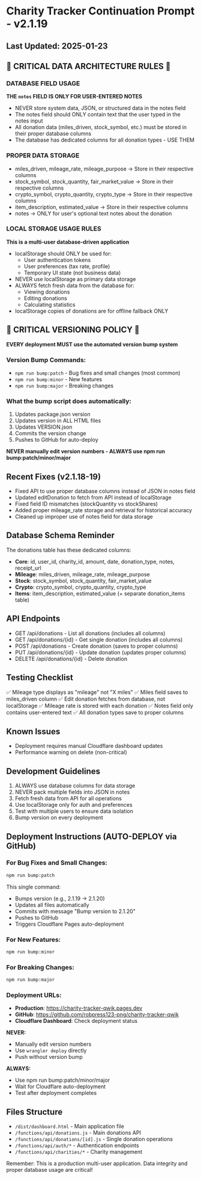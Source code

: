 # Charity Tracker Continuation Prompt - v2.1.19
## Last Updated: 2025-01-23

## 🚨 CRITICAL DATA ARCHITECTURE RULES 🚨

### DATABASE FIELD USAGE
**THE `notes` FIELD IS ONLY FOR USER-ENTERED NOTES**
- NEVER store system data, JSON, or structured data in the notes field
- The notes field should ONLY contain text that the user typed in the notes input
- All donation data (miles_driven, stock_symbol, etc.) must be stored in their proper database columns
- The database has dedicated columns for all donation types - USE THEM

### PROPER DATA STORAGE
- miles_driven, mileage_rate, mileage_purpose → Store in their respective columns
- stock_symbol, stock_quantity, fair_market_value → Store in their respective columns
- crypto_symbol, crypto_quantity, crypto_type → Store in their respective columns
- item_description, estimated_value → Store in their respective columns
- notes → ONLY for user's optional text notes about the donation

### LOCAL STORAGE USAGE RULES
**This is a multi-user database-driven application**
- localStorage should ONLY be used for:
  - User authentication tokens
  - User preferences (tax rate, profile)
  - Temporary UI state (not business data)
- NEVER use localStorage as primary data storage
- ALWAYS fetch fresh data from the database for:
  - Viewing donations
  - Editing donations
  - Calculating statistics
- localStorage copies of donations are for offline fallback ONLY

## 🔴 CRITICAL VERSIONING POLICY 🔴
**EVERY deployment MUST use the automated version bump system**

### Version Bump Commands:
- `npm run bump:patch` - Bug fixes and small changes (most common)
- `npm run bump:minor` - New features
- `npm run bump:major` - Breaking changes

### What the bump script does automatically:
1. Updates package.json version
2. Updates version in ALL HTML files
3. Updates VERSION.json
4. Commits the version change
5. Pushes to GitHub for auto-deploy

**NEVER manually edit version numbers - ALWAYS use npm run bump:patch/minor/major**

## Recent Fixes (v2.1.18-19)
- Fixed API to use proper database columns instead of JSON in notes field
- Updated editDonation to fetch from API instead of localStorage
- Fixed field ID mismatches (stockQuantity vs stockShares)
- Added proper mileage_rate storage and retrieval for historical accuracy
- Cleaned up improper use of notes field for data storage

## Database Schema Reminder
The donations table has these dedicated columns:
- **Core**: id, user_id, charity_id, amount, date, donation_type, notes, receipt_url
- **Mileage**: miles_driven, mileage_rate, mileage_purpose
- **Stock**: stock_symbol, stock_quantity, fair_market_value
- **Crypto**: crypto_symbol, crypto_quantity, crypto_type
- **Items**: item_description, estimated_value (+ separate donation_items table)

## API Endpoints
- GET /api/donations - List all donations (includes all columns)
- GET /api/donations/{id} - Get single donation (includes all columns)
- POST /api/donations - Create donation (saves to proper columns)
- PUT /api/donations/{id} - Update donation (updates proper columns)
- DELETE /api/donations/{id} - Delete donation

## Testing Checklist
✅ Mileage type displays as "mileage" not "X miles"
✅ Miles field saves to miles_driven column
✅ Edit donation fetches from database, not localStorage
✅ Mileage rate is stored with each donation
✅ Notes field only contains user-entered text
✅ All donation types save to proper columns

## Known Issues
- Deployment requires manual Cloudflare dashboard updates
- Performance warning on delete (non-critical)

## Development Guidelines
1. ALWAYS use database columns for data storage
2. NEVER pack multiple fields into JSON in notes
3. Fetch fresh data from API for all operations
4. Use localStorage only for auth and preferences
5. Test with multiple users to ensure data isolation
6. Bump version on every deployment

## Deployment Instructions (AUTO-DEPLOY via GitHub)

### For Bug Fixes and Small Changes:
```bash
npm run bump:patch
```
This single command:
- Bumps version (e.g., 2.1.19 → 2.1.20)
- Updates all files automatically
- Commits with message "Bump version to 2.1.20"
- Pushes to GitHub
- Triggers Cloudflare Pages auto-deployment

### For New Features:
```bash
npm run bump:minor
```

### For Breaking Changes:
```bash
npm run bump:major
```

### Deployment URLs:
- **Production**: https://charity-tracker-qwik.pages.dev
- **GitHub**: https://github.com/robpress123-png/charity-tracker-qwik
- **Cloudflare Dashboard**: Check deployment status

**NEVER:**
- Manually edit version numbers
- Use `wrangler deploy` directly
- Push without version bump

**ALWAYS:**
- Use npm run bump:patch/minor/major
- Wait for Cloudflare auto-deployment
- Test after deployment completes

## Files Structure
- `/dist/dashboard.html` - Main application file
- `/functions/api/donations.js` - Main donations API
- `/functions/api/donations/[id].js` - Single donation operations
- `/functions/api/auth/*` - Authentication endpoints
- `/functions/api/charities/*` - Charity management

Remember: This is a production multi-user application. Data integrity and proper database usage are critical!
